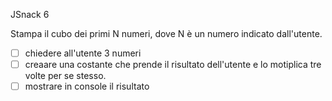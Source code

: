 JSnack 6


Stampa il cubo dei primi N numeri,
dove N è un numero indicato dall'utente.

- [ ] chiedere all'utente 3 numeri
- [ ] creaare una costante che prende il risultato dell'utente e lo motiplica tre volte per se stesso.
- [ ] mostrare in console il risultato
